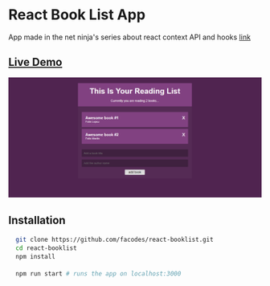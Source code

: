 # React Book List App

App made in the net ninja's series about react context API and hooks [link](https://www.youtube.com/watch?v=6RhOzQciVwI&list=PL4cUxeGkcC9hNokByJilPg5g9m2APUePI)

## [Live Demo](https://fx-booklistapp.netlify.com/)

![thumbnail](thumbnail.png)

## Installation
```sh
  git clone https://github.com/facodes/react-booklist.git
  cd react-booklist
  npm install
  
  npm run start # runs the app on localhost:3000

```
